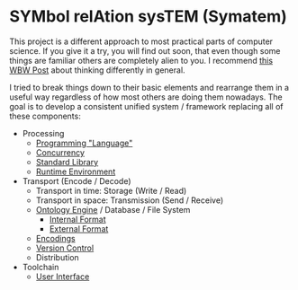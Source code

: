 # SYMbol relAtion sysTEM (Symatem)
This project is a different approach to most practical parts of computer science.
If you give it a try, you will find out soon, that even though some things are familiar others are completely alien to you.
I recommend [this WBW Post](http://waitbutwhy.com/2015/11/the-cook-and-the-chef-musks-secret-sauce.html) about thinking differently in general.

I tried to break things down to their basic elements and rearrange them in a useful way regardless of how most others are doing them nowadays.
The goal is to develop a consistent unified system / framework replacing all of these components:

- Processing
    - [Programming "Language"](Processing/Programming.md)
    - [Concurrency](Processing/Concurrency.md)
    - [Standard Library](Processing/StandardLibrary.md)
    - [Runtime Environment](Processing/RuntimeEnvironment.md)
- Transport (Encode / Decode)
    - Transport in time: Storage (Write / Read)
    - Transport in space: Transmission (Send / Receive)
    - [Ontology Engine](Transport/Ontology.md) / Database / File System
        - [Internal Format](Transport/InternalFormat.md)
        - [External Format](Transport/ExternalFormat.md)
    - [Encodings](Transport/Encodings.md)
    - [Version Control](Transport/VersionControl.md)
    - Distribution
- Toolchain
    - [User Interface](Toolchain/UserInterface.md)

